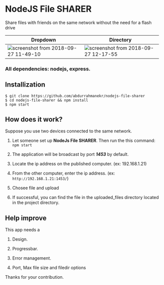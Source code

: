 # NodeJS File SHARER

Share files with friends on the same network without the need for a flash drive

| Dropdown | Directory |
| --- | --- |
| ![screenshot from 2018-09-27 11-49-10](https://user-images.githubusercontent.com/15075759/46135955-24c69880-c24f-11e8-8c71-a4c70259cca8.png) | ![screenshot from 2018-09-27 12-17-55](https://user-images.githubusercontent.com/15075759/46136066-68b99d80-c24f-11e8-97f9-33b634d4f0c0.png) |


### All dependencies: nodejs, express.

## Installization

```
$ git clone https://github.com/abdurrahmanekr/nodejs-file-sharer
$ cd nodejs-file-sharer && npm install
$ npm start
```

## How does it work?

Suppose you use two devices connected to the same network.

1. Let someone set up **NodeJs File SHARER**. Then run the this command: `npm start`

2. The application will be broadcast by port ***1453*** by default.

3. Locate the ip address on the published computer. (ex: 192.168.1.21)

4. From the other computer, enter the ip address. (ex: `http://192.168.1.21:1453/`)

5. Chosee file and upload

6. If successful, you can find the file in the uploaded_files directory located in the project directory.

## Help improve

This app needs a

1. Design.
 
2. Progressbar.

3. Error management.

4. Port, Max file size and filedir options 

Thanks for your contribution.
